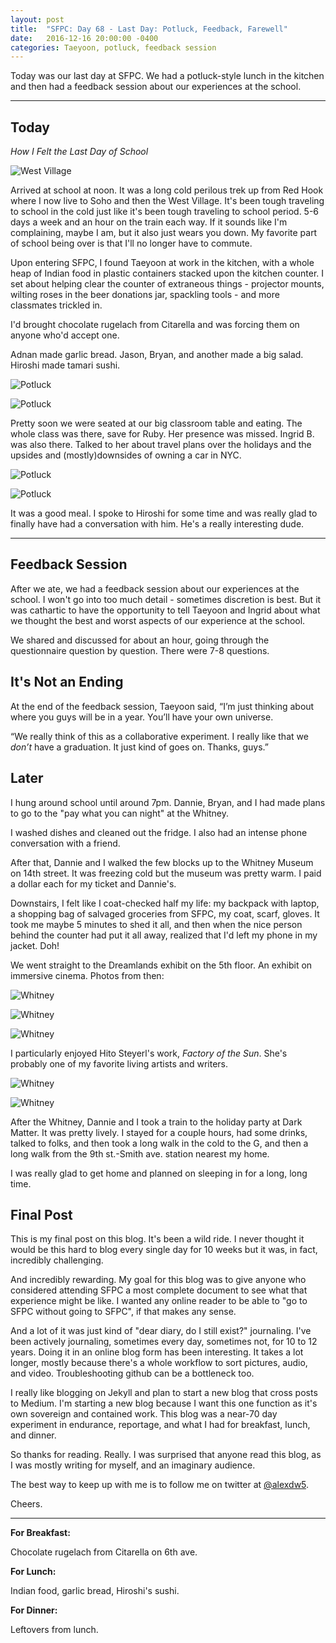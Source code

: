 ```yaml
---
layout: post
title:  "SFPC: Day 68 - Last Day: Potluck, Feedback, Farewell"
date:   2016-12-16 20:00:00 -0400
categories: Taeyoon, potluck, feedback session
---
```


Today was our last day at SFPC. We had a potluck-style lunch in the kitchen and then had a feedback session about our experiences at the school.

-----

<h2>Today</h2>

*How I Felt the Last Day of School*

![West Village](/assets/sfpc-images/IMG_7153.JPG)

Arrived at school at noon. It was a long cold perilous trek up from Red Hook where I now live to Soho and then the West Village. It's been tough traveling to school in the cold just like it's been tough traveling to school period. 5-6 days a week and an hour on the train each way. If it sounds like I'm complaining, maybe I am, but it also just wears you down. My favorite part of school being over is that I'll no longer have to commute.

Upon entering SFPC, I found Taeyoon at work in the kitchen, with a whole heap of Indian food in plastic containers stacked upon the kitchen counter. I set about helping clear the counter of extraneous things - projector mounts, wilting roses in the beer donations jar, spackling tools - and more classmates trickled in.

I'd brought chocolate rugelach from Citarella and was forcing them on anyone who'd accept one.

Adnan made garlic bread. Jason, Bryan, and another made a big salad. Hiroshi made tamari sushi.

![Potluck](/assets/sfpc-images/IMG_7155.JPG)

![Potluck](/assets/sfpc-images/IMG_7156.JPG)

Pretty soon we were seated at our big classroom table and eating. The whole class was there, save for Ruby. Her presence was missed. Ingrid B. was also there. Talked to her about travel plans over the holidays and the upsides and (mostly)downsides of owning a car in NYC.

![Potluck](/assets/sfpc-images/IMG_7165.JPG)

![Potluck](/assets/sfpc-images/IMG_7162.JPG)

It was a good meal. I spoke to Hiroshi for some time and was really glad to finally have had a conversation with him. He's a really interesting dude.

-----

<h2>Feedback Session</h2>

After we ate, we had a feedback session about our experiences at the school. I won't go into too much detail - sometimes discretion is best. But it was cathartic to have the opportunity to tell Taeyoon and Ingrid about what we thought the best and worst aspects of our experience at the school.

We shared and discussed for about an hour, going through the questionnaire question by question. There were 7-8 questions.

<h2>It's Not an Ending</h2>

At the end of the feedback session, Taeyoon said, “I’m just thinking about where you guys will be in a year. You’ll have your own universe.

“We really think of this as a collaborative experiment. I really like that we *don’t* have a graduation. It just kind of goes on. Thanks, guys.”

<h2>Later</h2>

I hung around school until around 7pm. Dannie, Bryan, and I had made plans to go to the "pay what you can night" at the Whitney.

I washed dishes and cleaned out the fridge. I also had an intense phone conversation with a friend.

After that, Dannie and I walked the few blocks up to the Whitney Museum on 14th street. It was freezing cold but the museum was pretty warm. I paid a dollar each for my ticket and Dannie's.

Downstairs, I felt like I coat-checked half my life: my backpack with laptop, a shopping bag of salvaged groceries from SFPC, my coat, scarf, gloves. It took me maybe 5 minutes to shed it all, and then when the nice person behind the counter had put it all away, realized that I'd left my phone in my jacket. Doh!

We went straight to the Dreamlands exhibit on the 5th floor. An exhibit on immersive cinema. Photos from then:

![Whitney](/assets/sfpc-images/IMG_7167.JPG)

![Whitney](/assets/sfpc-images/IMG_7193.JPG)

![Whitney](/assets/sfpc-images/IMG_7191.JPG)

I particularly enjoyed Hito Steyerl's work, *Factory of the Sun*. She's probably one of my favorite living artists and writers.

![Whitney](/assets/sfpc-images/IMG_7188.JPG)

![Whitney](/assets/sfpc-images/IMG_7189.JPG)

After the Whitney, Dannie and I took a train to the holiday party at Dark Matter. It was pretty lively. I stayed for a couple hours, had some drinks, talked to folks, and then took a long walk in the cold to the G, and then a long walk from the 9th st.-Smith ave. station nearest my home.

I was really glad to get home and planned on sleeping in for a long, long time.

<h2>Final Post</h2>

This is my final post on this blog. It's been a wild ride. I never thought it would be this hard to blog every single day for 10 weeks but it was, in fact, incredibly challenging.

And incredibly rewarding. My goal for this blog was to give anyone who considered attending SFPC a most complete document to see what that experience might be like. I wanted any online reader to be able to "go to SFPC without going to SFPC", if that makes any sense.

And a lot of it was just kind of "dear diary, do I still exist?" journaling. I've been actively journaling, sometimes every day, sometimes not, for 10 to 12 years. Doing it in an online blog form has been interesting. It takes a lot longer, mostly because there's a whole workflow to sort pictures, audio, and video. Troubleshooting github can be a bottleneck too.

I really like blogging on Jekyll and plan to start a new blog that cross posts to Medium. I'm starting a new blog because I want this one function as it's own sovereign and contained work. This blog was a near-70 day experiment in endurance, reportage, and what I had for breakfast, lunch, and dinner.

So thanks for reading. Really. I was surprised that anyone read this blog, as I was mostly writing for myself, and an imaginary audience.

The best way to keep up with me is to follow me on twitter at [@alexdw5](www.twitter.com/alexdw5).

Cheers.

-----

**For Breakfast:**

Chocolate rugelach from Citarella on 6th ave.

**For Lunch:**

Indian food, garlic bread, Hiroshi's sushi.

**For Dinner:**

Leftovers from lunch.
